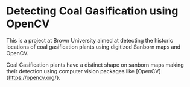 # Detecting Coal Gasification using OpenCV #

This is a project at Brown University aimed at detecting the historic locations of coal gasification plants using digitized Sanborn maps and OpenCV.

Coal Gasification plants have a distinct shape on sanborn maps making their detection using computer vision packages like [OpenCV]{https://opencv.org/}. 
